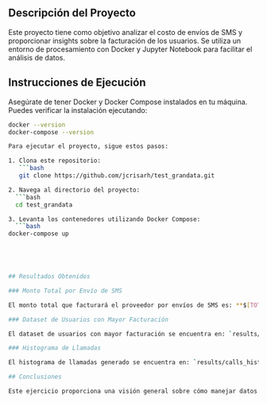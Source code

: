 ## Descripción del Proyecto

Este proyecto tiene como objetivo analizar el costo de envíos de SMS y proporcionar insights sobre la facturación de los usuarios. Se utiliza un entorno de procesamiento con Docker y Jupyter Notebook para facilitar el análisis de datos.

## Instrucciones de Ejecución

Asegúrate de tener Docker y Docker Compose instalados en tu máquina. Puedes verificar la instalación ejecutando:

```bash
docker --version
docker-compose --version

Para ejecutar el proyecto, sigue estos pasos:

1. Clona este repositorio:
   ```bash
   git clone https://github.com/jcrisarh/test_grandata.git

2. Navega al directorio del proyecto:
  ```bash
  cd test_grandata

3. Levanta los contenedores utilizando Docker Compose:
  ```bash
docker-compose up
  




## Resultados Obtenidos

### Monto Total por Envío de SMS

El monto total que facturará el proveedor por envíos de SMS es: **$[TOTAL_SMS_COST]**.

### Dataset de Usuarios con Mayor Facturación

El dataset de usuarios con mayor facturación se encuentra en: `results/top_users.parquet`.

### Histograma de Llamadas

El histograma de llamadas generado se encuentra en: `results/calls_histogram.png`.

## Conclusiones

Este ejercicio proporciona una visión general sobre cómo manejar datos en un entorno de procesamiento distribuido como Spark y la importancia de optimizar recursos en un clúster Hadoop.
